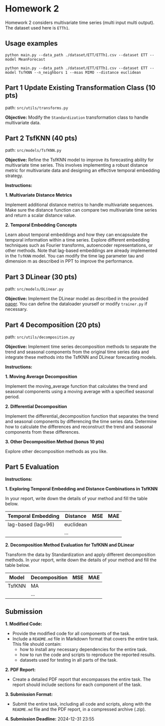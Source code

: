 # Homework 2

Homework 2 considers multivariate time series (multi input multi output). The dataset used here is `ETTh1`.
## Usage examples

```
python main.py --data_path ./dataset/ETT/ETTh1.csv --dataset ETT --model MeanForecast
```

```
python main.py --data_path ./dataset/ETT/ETTh1.csv --dataset ETT --model TsfKNN --n_neighbors 1 --msas MIMO --distance euclidean
```

## Part 1 Update Existing Transformation Class (10 pts)
path: `src/utils/transforms.py`

**Objective:** Modify the `Standardization` transformation class to handle multivariate data.


## Part 2 TsfKNN (40 pts)

path: `src/models/TsfKNN.py`

**Objective:**
Refine the TsfKNN model to improve its forecasting ability for multivariate time series. This involves implementing a robust distance metric for multivariate data and designing an effective temporal embedding strategy.

**Instructions:**

**1. Multivariate Distance Metrics**

Implement additional distance metrics to handle multivariate sequences.
Make sure the distance function can compare two multivariate time series and return a scalar distance value.

**2. Temporal Embedding Concepts**

Learn about temporal embeddings and how they can encapsulate the temporal information within a time series.
Explore different embedding techniques such as Fourier transforms, autoencoder representations, or other methods. 
Note that lag-based embeddings are already implemented in the `TsfKNN` model. You can modify the time lag parameter tau and dimension m as described in PPT to improve the performance.

## Part 3 DLinear (30 pts)

path: `src/models/DLinear.py`

**Objective:** 
Implement the DLinear model as described in the provided [paper](https://arxiv.org/pdf/2205.13504.pdf).
You can define the dataloader yourself or modify `trainer.py` if necessary.

## Part 4 Decomposition (20 pts)

path: `src/utils/decomposition.py`

**Objective:**
Implement time series decomposition methods to separate the trend and seasonal components from the original time series data and integrate these methods into the TsfKNN and DLinear forecasting models.

**Instructions:**

**1. Moving Average Decomposition**

Implement the moving_average function that calculates the trend and seasonal components using a moving average with a specified seasonal period.

**2. Differential Decomposition**

Implement the differential_decomposition function that separates the trend and seasonal components by differencing the time series data.
Determine how to calculate the differences and reconstruct the trend and seasonal components from these differences.

**3. Other Decomposition Method (bonus 10 pts)**

Explore other decomposition methods as you like.

## Part 5 Evaluation

**Instructions:**

**1. Exploring Temporal Embedding and Distance Combinations in TsfKNN**

  In your report, write down the details of your method and fill the table below.

 | Temporal Embedding | Distance  | MSE  | MAE  |
 |--------------------|-----------| ----- | ----- |
| lag-based (lag=96) | euclidean      |      |      |
 |                    | ...       |      |      |

**2. Decomposition Method Evaluation for TsfKNN and DLinear**

Transform the data by Standardization and apply different decomposition methods.
In your report, write down the details of your method and fill the table below.
    
| Model  | Decomposition | MSE  | MAE  |
 |--------|---------------| ----- | ----- |
| TsfKNN | MA            |      |      |
 |        | ...           |      |      |



## Submission

**1. Modified Code:**

- Provide the modified code for all components of the task.
- Include a `README.md` file in Markdown format that covers the entire task. This file should contain:
  - how to install any necessary dependencies for the entire task.
  - how to run the code and scripts to reproduce the reported results.
  - datasets used for testing in all parts of the task.

**2. PDF Report:**

- Create a detailed PDF report that encompasses the entire task. The report should include sections for each component of the task.

**3. Submission Format:**

- Submit the entire task, including all code and scripts, along with the `README.md` file and the PDF report, in a compressed archive (.zip).

**4. Submission Deadline:**
  2024-12-31 23:55
